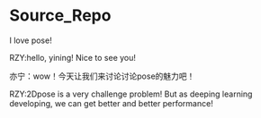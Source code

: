 # Source_Repo

I love pose!


RZY:hello, yining! Nice to see you!

亦宁：wow！今天让我们来讨论讨论pose的魅力吧！

RZY:2Dpose is a very challenge problem! But as deeping learning developing, we can get better and better performance!

